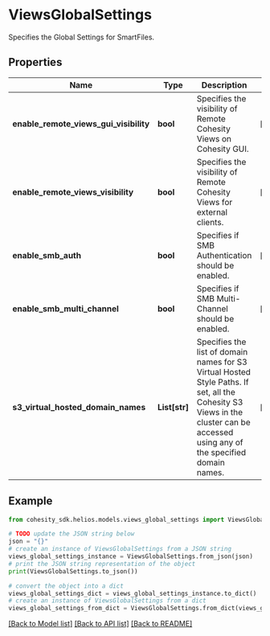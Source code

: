 # ViewsGlobalSettings

Specifies the Global Settings for SmartFiles.

## Properties

Name | Type | Description | Notes
------------ | ------------- | ------------- | -------------
**enable_remote_views_gui_visibility** | **bool** | Specifies the visibility of Remote Cohesity Views on Cohesity GUI. | [optional] 
**enable_remote_views_visibility** | **bool** | Specifies the visibility of Remote Cohesity Views for external clients. | [optional] 
**enable_smb_auth** | **bool** | Specifies if SMB Authentication should be enabled. | [optional] 
**enable_smb_multi_channel** | **bool** | Specifies if SMB Multi-Channel should be enabled. | [optional] 
**s3_virtual_hosted_domain_names** | **List[str]** | Specifies the list of domain names for S3 Virtual Hosted Style Paths. If set, all the Cohesity S3 Views in the cluster can be accessed using any of the specified domain names. | [optional] 

## Example

```python
from cohesity_sdk.helios.models.views_global_settings import ViewsGlobalSettings

# TODO update the JSON string below
json = "{}"
# create an instance of ViewsGlobalSettings from a JSON string
views_global_settings_instance = ViewsGlobalSettings.from_json(json)
# print the JSON string representation of the object
print(ViewsGlobalSettings.to_json())

# convert the object into a dict
views_global_settings_dict = views_global_settings_instance.to_dict()
# create an instance of ViewsGlobalSettings from a dict
views_global_settings_from_dict = ViewsGlobalSettings.from_dict(views_global_settings_dict)
```
[[Back to Model list]](../README.md#documentation-for-models) [[Back to API list]](../README.md#documentation-for-api-endpoints) [[Back to README]](../README.md)



